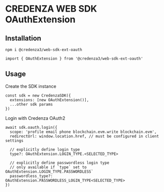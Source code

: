 # CREDENZA WEB SDK OAuthExtension

## Installation

```
npm i @credenza3/web-sdk-ext-oauth

import { OAuthExtension } from '@credenza3/web-sdk-ext-oauth'
```

## Usage

Create the SDK instance

```
const sdk = new CredenzaSDK({
  extensions: [new OAuthExtension()],
  ...other sdk params
})
```

Login with Credenza OAuth2

```
await sdk.oauth.login({
  scope: 'profile email phone blockchain.evm.write blockchain.evm',
  redirectUrl: window.location.href, // must be configured in client settings

  // explicitly define login type
  type?: OAuthExtension.LOGIN_TYPE.<SELECTED_TYPE>

  // explicitly define passwordless login type
  // only available if `type` set to OAuthExtension.LOGIN_TYPE.PASSWORDLESS`
  passwordless_type?: OAuthExtension.PASSWORDLESS_LOGIN_TYPE<SELECTED_TYPE>
})
```
